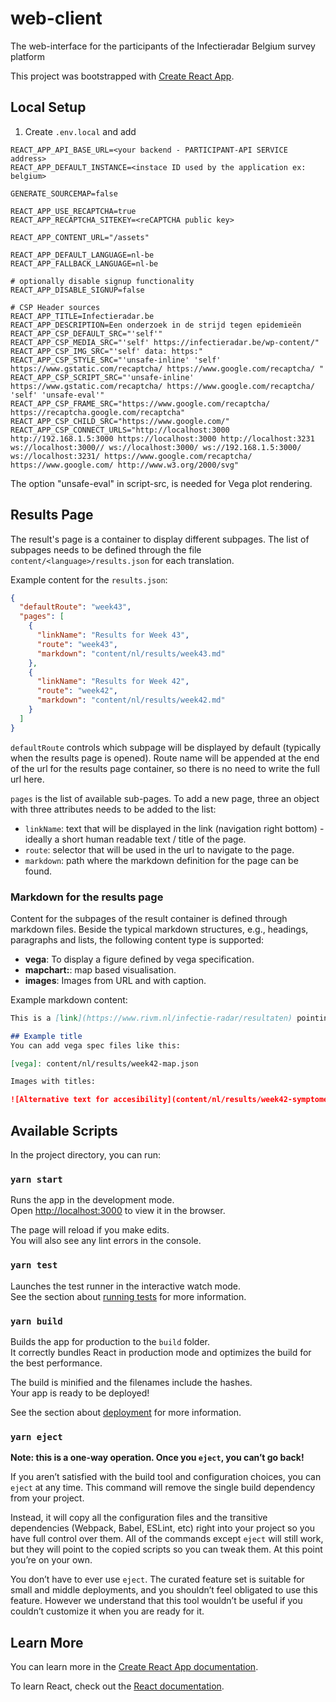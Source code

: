 # web-client
The web-interface for the participants of the Infectieradar Belgium survey platform


This project was bootstrapped with [Create React App](https://github.com/facebook/create-react-app).

## Local Setup
1. Create `.env.local` and add
```
REACT_APP_API_BASE_URL=<your backend - PARTICIPANT-API SERVICE address>
REACT_APP_DEFAULT_INSTANCE=<instace ID used by the application ex: belgium>

GENERATE_SOURCEMAP=false

REACT_APP_USE_RECAPTCHA=true
REACT_APP_RECAPTCHA_SITEKEY=<reCAPTCHA public key>

REACT_APP_CONTENT_URL="/assets"

REACT_APP_DEFAULT_LANGUAGE=nl-be
REACT_APP_FALLBACK_LANGUAGE=nl-be

# optionally disable signup functionality
REACT_APP_DISABLE_SIGNUP=false

# CSP Header sources
REACT_APP_TITLE=Infectieradar.be
REACT_APP_DESCRIPTION=Een onderzoek in de strijd tegen epidemieën
REACT_APP_CSP_DEFAULT_SRC="'self'"
REACT_APP_CSP_MEDIA_SRC="'self' https://infectieradar.be/wp-content/"
REACT_APP_CSP_IMG_SRC="'self' data: https:"
REACT_APP_CSP_STYLE_SRC="'unsafe-inline' 'self' https://www.gstatic.com/recaptcha/ https://www.google.com/recaptcha/ "
REACT_APP_CSP_SCRIPT_SRC="'unsafe-inline' https://www.gstatic.com/recaptcha/ https://www.google.com/recaptcha/ 'self' 'unsafe-eval'"
REACT_APP_CSP_FRAME_SRC="https://www.google.com/recaptcha/ https://recaptcha.google.com/recaptcha"
REACT_APP_CSP_CHILD_SRC="https://www.google.com/"
REACT_APP_CSP_CONNECT_URLS="http://localhost:3000 http://192.168.1.5:3000 https://localhost:3000 http://localhost:3231 ws://localhost:3000// ws://localhost:3000/ ws://192.168.1.5:3000/ ws://localhost:3231/ https://www.google.com/recaptcha/ https://www.google.com/ http://www.w3.org/2000/svg"

```

The option "unsafe-eval" in script-src, is needed for Vega plot rendering.

## Results Page
The result's page is a container to display different subpages. The list of subpages needs to be defined through the file
`content/<language>/results.json`
for each translation.

Example content for the `results.json`:

``` json
{
  "defaultRoute": "week43",
  "pages": [
    {
      "linkName": "Results for Week 43",
      "route": "week43",
      "markdown": "content/nl/results/week43.md"
    },
    {
      "linkName": "Results for Week 42",
      "route": "week42",
      "markdown": "content/nl/results/week42.md"
    }
  ]
}
```

`defaultRoute` controls which subpage will be displayed by default (typically when the results page is opened). Route name will be appended at the end of the url for the results page container, so there is no need to write the full url here.

`pages` is the list of available sub-pages. To add a new page, three an object with three attributes needs to be added to the list:

- `linkName`: text that will be displayed in the link (navigation right bottom) - ideally a short human readable text / title of the page.
- `route`: selector that will be used in the url to navigate to the page.
- `markdown`: path where the markdown definition for the page can be found.

### Markdown for the results page

Content for the subpages of the result container is defined through markdown files.
Beside the typical markdown structures, e.g., headings, paragraphs and lists, the following content type is supported:
- **vega**: To display a figure defined by vega specification.
- **mapchart:<url-to-map-json>**: map based visualisation.
- **images**: Images from URL and with caption.

Example markdown content:
```markdown
This is a [link](https://www.rivm.nl/infectie-radar/resultaten) pointing to an external page's url.

## Example title
You can add vega spec files like this:

[vega]: content/nl/results/week42-map.json

Images with titles:

![Alternative text for accesibility](content/nl/results/week42-symptomen.png "Caption of the image")
```

## Available Scripts

In the project directory, you can run:

### `yarn start`

Runs the app in the development mode.<br />
Open [http://localhost:3000](http://localhost:3000) to view it in the browser.

The page will reload if you make edits.<br />
You will also see any lint errors in the console.

### `yarn test`

Launches the test runner in the interactive watch mode.<br />
See the section about [running tests](https://facebook.github.io/create-react-app/docs/running-tests) for more information.

### `yarn build`

Builds the app for production to the `build` folder.<br />
It correctly bundles React in production mode and optimizes the build for the best performance.

The build is minified and the filenames include the hashes.<br />
Your app is ready to be deployed!

See the section about [deployment](https://facebook.github.io/create-react-app/docs/deployment) for more information.

### `yarn eject`

**Note: this is a one-way operation. Once you `eject`, you can’t go back!**

If you aren’t satisfied with the build tool and configuration choices, you can `eject` at any time. This command will remove the single build dependency from your project.

Instead, it will copy all the configuration files and the transitive dependencies (Webpack, Babel, ESLint, etc) right into your project so you have full control over them. All of the commands except `eject` will still work, but they will point to the copied scripts so you can tweak them. At this point you’re on your own.

You don’t have to ever use `eject`. The curated feature set is suitable for small and middle deployments, and you shouldn’t feel obligated to use this feature. However we understand that this tool wouldn’t be useful if you couldn’t customize it when you are ready for it.

## Learn More

You can learn more in the [Create React App documentation](https://facebook.github.io/create-react-app/docs/getting-started).

To learn React, check out the [React documentation](https://reactjs.org/).
